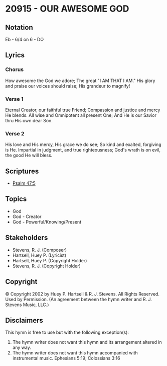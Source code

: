 # 20915 - OUR AWESOME GOD

## Notation

Eb - 6/4 on 6 - DO

## Lyrics

### Chorus

How awesome the God we adore; The great "I AM THAT I AM."  His glory and praise our voices should raise; His grandeur to magnify!

### Verse 1

Eternal Creator, our faithful true Friend; Compassion and justice and mercy He blends. All wise and Omnipotent all  present One; And He is our Savior thru His own dear Son. 

### Verse 2

His love and His mercy, His grace we do see; So kind and exalted, forgiving is He. Impartial in judgment, and true righteousness; God's wrath is on evil, the good He will bless. 


## Scriptures

- [Psalm 47:5](https://www.biblegateway.com/passage/?search=Psalm%2047%3A5)

## Topics

- God
- God - Creator
- God - Powerful/Knowing/Present

## Stakeholders

- Stevens, R. J. (Composer)
- Hartsell, Huey P. (Lyricist)
- Hartsell, Huey P. (Copyright Holder)
- Stevens, R. J. (Copyright Holder)

## Copyright

© Copyright 2002 by Huey P. Hartsell & R. J. Stevens. All Rights Reserved. Used by Permission.
(An agreement between the hymn writer and R. J. Stevens Music, LLC.)

## Disclaimers

This hymn is free to use but with the following exception(s):
1. The hymn writer does not want this hymn and its arrangement altered in any way.
2. The hymn writer does not want this hymn accompanied with instrumental music.
Ephesians 5:19; Colossians 3:16

